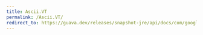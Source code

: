 ```yaml
---
title: Ascii.VT
permalink: /Ascii.VT/
redirect_to: https://guava.dev/releases/snapshot-jre/api/docs/com/google/common/base/Ascii.html#VT
---
```

